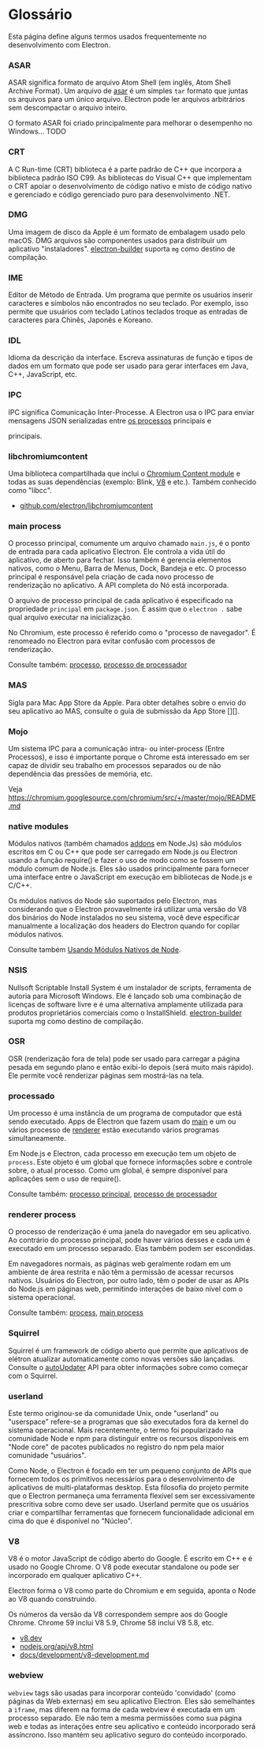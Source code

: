 # Glossário

Esta página define alguns termos usados frequentemente no desenvolvimento com Electron.

### ASAR

ASAR significa formato de arquivo Atom Shell (em inglês, Atom Shell Archive Format). Um arquivo de [asar][asar] é um simples `tar` formato que juntas os arquivos para um único arquivo. Electron pode ler arquivos arbitrários sem descompactar o arquivo inteiro.

O formato ASAR foi criado principalmente para melhorar o desempenho no Windows... TODO

### CRT

A C Run-time (CRT) biblioteca é a parte padrão de C++ que incorpora a biblioteca padrão ISO C99. As bibliotecas do Visual C++ que implementam o CRT apoiar o desenvolvimento de código nativo e misto de código nativo e gerenciado e código gerenciado puro para desenvolvimento .NET.

### DMG

Uma imagem de disco da Apple é um formato de embalagem usado pelo macOS. DMG arquivos são componentes usados para distribuir um aplicativo "instaladores". [electron-builder][] suporta `mg` como destino de compilação.

### IME

Editor de Método de Entrada. Um programa que permite os usuários inserir caracteres e símbolos não encontrados no seu teclado. Por exemplo, isso permite que usuários com teclado Latinos teclados troque as entradas de caracteres para Chinês, Japonês e Koreano.

### IDL

Idioma da descrição da interface. Escreva assinaturas de função e tipos de dados em um formato que pode ser usado para gerar interfaces em Java, C++, JavaScript, etc.

### IPC

IPC significa Comunicação Inter-Processe. A Electron usa o IPC para enviar mensagens JSON serializadas entre [os processos][] principais</a> e

principais.</p> 



### libchromiumcontent

Uma biblioteca compartilhada que inclui o [Chromium Content module][] e todas as suas dependências (exemplo: Blink, [V8][] e etc.). Também conhecido como "libcc".

- [github.com/electron/libchromiumcontent](https://github.com/electron/libchromiumcontent)



### main process

O processo principal, comumente um arquivo chamado `main.js`, é o ponto de entrada para cada aplicativo Electron. Ele controla a vida útil do aplicativo, de aberto para fechar. Isso também é gerencia elementos nativos, como o Menu, Barra de Menus, Dock, Bandeja e etc. O processo principal é responsável pela criação de cada novo processo de renderização no aplicativo. A API completa do Nó está incorporada.

O arquivo de processo principal de cada aplicativo é especificado na propriedade `principal` em `package.json`. É assim que o `electron .` sabe qual arquivo executar na inicialização.

No Chromium, este processo é referido como o "processo de navegador". É renomeado no Electron para evitar confusão com processos de renderização.

Consulte também: [processo](#process), [processo de processador](#renderer-process)



### MAS

Sigla para Mac App Store da Apple. Para obter detalhes sobre o envio do seu aplicativo ao MAS, consulte o guia de submissão da App Store [][].



### Mojo

Um sistema IPC para a comunicação intra- ou inter-process (Entre Processos), e isso é importante porque o Chrome está interessado em ser capaz de dividir seu trabalho em processos separados ou de não dependência das pressões de memória, etc.

Veja https://chromium.googlesource.com/chromium/src/+/master/mojo/README.md



### native modules

Módulos nativos (também chamados [addons][] em Node.Js) são módulos escritos em C ou C++ que pode ser carregado em Node.js ou Electron usando a função require() e fazer o uso de modo como se fossem um módulo comum de Node.js. Eles são usados principalmente para fornecer uma interface entre o JavaScript em execução em bibliotecas de Node.js e C/C++.

Os módulos nativos do Node são suportados pelo Electron, mas considerando que o Electron provavelmente irá utilizar uma versão do V8 dos binários do Node instalados no seu sistema, você deve especificar manualmente a localização dos headers do Electron quando for copilar módulos nativos.

Consulte também [Usando Módulos Nativos de Node][].



### NSIS

Nullsoft Scriptable Install System é um instalador de scripts, ferramenta de autoria para Microsoft Windows. Ele é lançado sob uma combinação de licenças de software livre e é uma alternativa amplamente utilizada para produtos proprietários comerciais como o InstallShield. [electron-builder][] suporta mg como destino de compilação.



### OSR

OSR (renderização fora de tela) pode ser usado para carregar a página pesada em segundo plano e então exibi-lo depois (será muito mais rápido). Ele permite você renderizar páginas sem mostrá-las na tela.



### processado

Um processo é uma instância de um programa de computador que está sendo executado. Apps de Electron que fazem usam do [main][] e um ou vários processo de [renderer][] estão executando vários programas simultaneamente.

Em Node.js e Electron, cada processo em execução tem um objeto de `process`. Este objeto é um global que fornece informações sobre e controle sobre, o atual processo. Como um global, é sempre disponível para aplicações sem o uso de require().

Consulte também: [processo principal](#main-process), [processo de processador](#renderer-process)



### renderer process

O processo de renderização é uma janela do navegador em seu aplicativo. Ao contrário do processo principal, pode haver vários desses e cada um é executado em um processo separado. Elas também podem ser escondidas.

Em navegadores normais, as páginas web geralmente rodam em um ambiente de área restrita e não têm a permissão de acessar recursos nativos. Usuários do Electron, por outro lado, têm o poder de usar as APIs do Node.js em páginas web, permitindo interações de baixo nível com o sistema operacional.

Consulte também: [process](#process), [main process](#main-process)



### Squirrel

Squirrel é um framework de código aberto que permite que aplicativos de elétron atualizar automaticamente como novas versões são lançadas. Consulte o [autoUpdater][] API para obter informações sobre como começar com o Squirrel.



### userland

Este termo originou-se da comunidade Unix, onde "userland" ou "userspace" refere-se a programas que são executados fora da kernel do sistema operacional. Mais recentemente, o termo foi popularizado na comunidade Node e npm para distinguir entre os recursos disponíveis em "Node core" de pacotes publicados no registro do npm pela maior comunidade "usuários".

Como Node, o Electron é focado em ter um pequeno conjunto de APIs que fornecem todos os primitivos necessários para o desenvolvimento de aplicativos de multi-plataformas desktop. Esta filosofia do projeto permite que o Electron permaneça uma ferramenta flexível sem ser excessivamente prescritiva sobre como deve ser usado. Userland permite que os usuários criar e compartilhar ferramentas que fornecem funcionalidade adicional em cima do que é disponível no "Núcleo".



### V8

V8 é o motor JavaScript de código aberto do Google. É escrito em C++ e é usado no Google Chrome. O V8 pode executar standalone ou pode ser incorporado em qualquer aplicativo C++.

Electron forma o V8 como parte do Chromium e em seguida, aponta o Node ao V8 quando construindo.

Os números da versão da V8 correspondem sempre aos do Google Chrome. Chrome 59 inclui V8 5.9, Chrome 58 inclui V8 5.8, etc.

- [v8.dev](https://v8.dev/)
- [nodejs.org/api/v8.html](https://nodejs.org/api/v8.html)
- [docs/development/v8-development.md](development/v8-development.md)



### webview

`webview` tags são usadas para incorporar conteúdo 'convidado' (como páginas da Web externas) em seu aplicativo Electron. Eles são semelhantes a `iframe`, mas diferem na forma de cada webview é executada em um processo separado. Ele não tem a mesma permissões como sua página web e todas as interações entre seu aplicativo e conteúdo incorporado será assíncrono. Isso mantém seu aplicativo seguro do conteúdo incorporado.

[addons]: https://nodejs.org/api/addons.html
[asar]: https://github.com/electron/asar
[autoUpdater]: api/auto-updater.md
[Chromium Content module]: https://www.chromium.org/developers/content-module
[electron-builder]: https://github.com/electron-userland/electron-builder
[6]: tutorial/mac-app-store-submission-guide.md
[7]: tutorial/mac-app-store-submission-guide.md
[os processos]: #main-process
[main]: #main-process
[renderer]: #renderer-process
[Usando Módulos Nativos de Node]: tutorial/using-native-node-modules.md
[V8]: #v8
